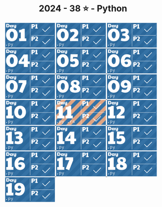 <!-- AOC TILES BEGIN -->
<h1 align="center">
  2024 - 38 ⭐ - Python
</h1>
<a href="1. Historian Hysteria/main.py">
  <img src=".aoc_tiles/tiles/2024/01.png" width="161px">
</a>
<a href="2. Red-Nosed-Reports/main.py">
  <img src=".aoc_tiles/tiles/2024/02.png" width="161px">
</a>
<a href="3. Mull It Over/main.py">
  <img src=".aoc_tiles/tiles/2024/03.png" width="161px">
</a>
<a href="4. Ceres Search/main.py">
  <img src=".aoc_tiles/tiles/2024/04.png" width="161px">
</a>
<a href="5. Print Queue/main.py">
  <img src=".aoc_tiles/tiles/2024/05.png" width="161px">
</a>
<a href="6. Guard Gallivant/main.py">
  <img src=".aoc_tiles/tiles/2024/06.png" width="161px">
</a>
<a href="7. Bridge Repair/main.py">
  <img src=".aoc_tiles/tiles/2024/07.png" width="161px">
</a>
<a href="8. Resonant Collinearity/main.py">
  <img src=".aoc_tiles/tiles/2024/08.png" width="161px">
</a>
<a href="9. Disk Fragmenter/main.py">
  <img src=".aoc_tiles/tiles/2024/09.png" width="161px">
</a>
<a href="10. Hoof It/main.py">
  <img src=".aoc_tiles/tiles/2024/10.png" width="161px">
</a>
<a href="11. Plutonian Pebbles/main.py">
  <img src=".aoc_tiles/tiles/2024/11.png" width="161px">
</a>
<a href="12. Garden Groups/main.py">
  <img src=".aoc_tiles/tiles/2024/12.png" width="161px">
</a>
<a href="13. Claw Contraption/main.py">
  <img src=".aoc_tiles/tiles/2024/13.png" width="161px">
</a>
<a href="14. Restroom Redoubt/main.py">
  <img src=".aoc_tiles/tiles/2024/14.png" width="161px">
</a>
<a href="15. Warehouse Woes/main.py">
  <img src=".aoc_tiles/tiles/2024/15.png" width="161px">
</a>
<a href="16. Reindeer Maze/main.py">
  <img src=".aoc_tiles/tiles/2024/16.png" width="161px">
</a>
<a href="17. Chronospatial Computer/main.py">
  <img src=".aoc_tiles/tiles/2024/17.png" width="161px">
</a>
<a href="18. RAM Run/main.py">
  <img src=".aoc_tiles/tiles/2024/18.png" width="161px">
</a>
<a href="19. Linen Layout/main.py">
  <img src=".aoc_tiles/tiles/2024/19.png" width="161px">
</a>
<!-- AOC TILES END -->

